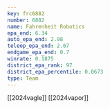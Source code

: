 ```yaml
---
key: frc6882
number: 6882
name: Fahrenheit Robotics
epa_end: 6.34
auto_epa_end: 2.98
teleop_epa_end: 2.67
endgame_epa_end: 0.7
winrate: 0.1875
district_epa_rank: 97
district_epa_percentile: 0.0673
type: Team
---
```

[[2024vagle]]
[[2024vapor]]
